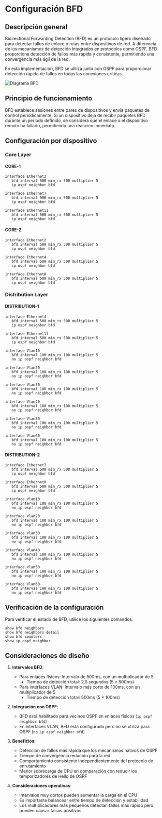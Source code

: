 # Configuración BFD

## Descripción general

Bidirectional Forwarding Detection (BFD) es un protocolo ligero diseñado para detectar fallos de enlace o rutas entre dispositivos de red. A diferencia de los mecanismos de detección integrados en protocolos como OSPF, BFD proporciona detección de fallos más rápida y consistente, permitiendo una convergencia más ágil de la red.

En esta implementación, BFD se utiliza junto con OSPF para proporcionar detección rápida de fallos en todas las conexiones críticas.

![Diagrama BFD](../imagenes/bfd_diagram.png)

## Principio de funcionamiento

BFD establece sesiones entre pares de dispositivos y envía paquetes de control periódicamente. Si un dispositivo deja de recibir paquetes BFD durante un período definido, se considera que el enlace o el dispositivo remoto ha fallado, permitiendo una reacción inmediata.

## Configuración por dispositivo

### Core Layer

#### CORE-1
```
interface Ethernet2
   bfd interval 500 min_rx 500 multiplier 5
   ip ospf neighbor bfd

interface Ethernet7
   bfd interval 500 min_rx 500 multiplier 5
   ip ospf neighbor bfd

interface Ethernet11
   bfd interval 500 min_rx 500 multiplier 5
   ip ospf neighbor bfd
```

#### CORE-2
```
interface Ethernet2
   bfd interval 500 min_rx 500 multiplier 5
   ip ospf neighbor bfd

interface Ethernet4
   bfd interval 500 min_rx 500 multiplier 5
   ip ospf neighbor bfd

interface Ethernet8
   bfd interval 500 min_rx 500 multiplier 5
   ip ospf neighbor bfd
```

### Distribution Layer

#### DISTRIBUTION-1
```
interface Ethernet4
   bfd interval 500 min_rx 500 multiplier 5
   ip ospf neighbor bfd

interface Ethernet11
   bfd interval 500 min_rx 500 multiplier 5
   ip ospf neighbor bfd

interface Vlan10
   bfd interval 100 min_rx 100 multiplier 5
   no ip ospf neighbor bfd

interface Vlan20
   bfd interval 100 min_rx 100 multiplier 5
   no ip ospf neighbor bfd

interface Vlan30
   bfd interval 100 min_rx 100 multiplier 5
   no ip ospf neighbor bfd

interface Vlan40
   bfd interval 100 min_rx 100 multiplier 5
   no ip ospf neighbor bfd

interface Vlan50
   bfd interval 100 min_rx 100 multiplier 5
   no ip ospf neighbor bfd

interface Vlan60
   bfd interval 100 min_rx 100 multiplier 5
   no ip ospf neighbor bfd
```

#### DISTRIBUTION-2
```
interface Ethernet7
   bfd interval 500 min_rx 500 multiplier 5
   ip ospf neighbor bfd

interface Ethernet8
   bfd interval 500 min_rx 500 multiplier 5
   ip ospf neighbor bfd

interface Vlan10
   bfd interval 100 min_rx 100 multiplier 5
   no ip ospf neighbor bfd

interface Vlan20
   bfd interval 100 min_rx 100 multiplier 5
   no ip ospf neighbor bfd

interface Vlan30
   bfd interval 100 min_rx 100 multiplier 5
   no ip ospf neighbor bfd

interface Vlan40
   bfd interval 100 min_rx 100 multiplier 5
   no ip ospf neighbor bfd

interface Vlan50
   bfd interval 100 min_rx 100 multiplier 5
   no ip ospf neighbor bfd

interface Vlan60
   bfd interval 100 min_rx 100 multiplier 5
   no ip ospf neighbor bfd
```

## Verificación de la configuración

Para verificar el estado de BFD, utilice los siguientes comandos:

```
show bfd neighbors
show bfd neighbors detail
show bfd counters
show ip ospf neighbor
```

## Consideraciones de diseño

1. **Intervalos BFD**:
   - Para enlaces físicos: Intervalo de 500ms, con un multiplicador de 5
     - Tiempo de detección total: 2.5 segundos (5 × 500ms)
   - Para interfaces VLAN: Intervalo más corto de 100ms, con un multiplicador de 5
     - Tiempo de detección total: 500ms (5 × 100ms)

2. **Integración con OSPF**:
   - BFD está habilitado para vecinos OSPF en enlaces físicos (`ip ospf neighbor bfd`)
   - En interfaces VLAN, BFD está configurado pero no se utiliza para OSPF (`no ip ospf neighbor bfd`)

3. **Beneficios**:
   - Detección de fallos más rápida que los mecanismos nativos de OSPF
   - Tiempo de convergencia reducido para la red
   - Comportamiento consistente independientemente del protocolo de enrutamiento
   - Menor sobrecarga de CPU en comparación con reducir los temporizadores de Hello de OSPF

4. **Consideraciones operativas**:
   - Intervalos muy cortos pueden aumentar la carga en el CPU
   - Es importante balancear entre tiempo de detección y estabilidad
   - Los multiplicadores más pequeños detectan fallos más rápido pero pueden causar falsos positivos
